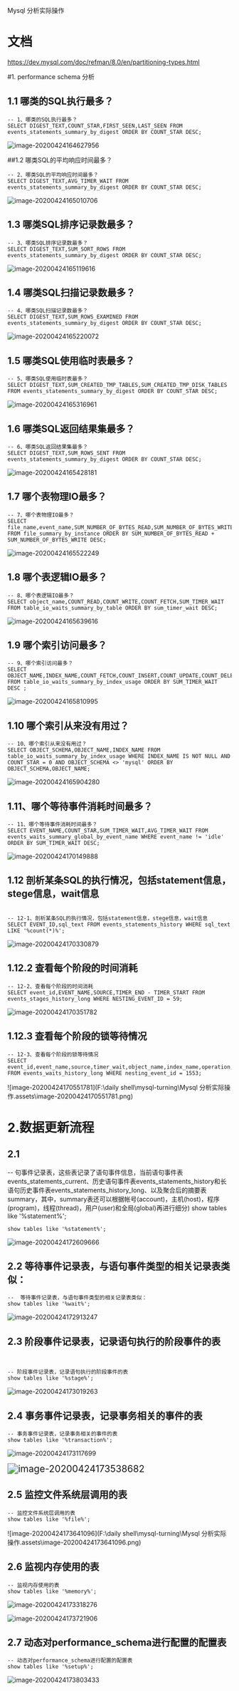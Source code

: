 Mysql 分析实际操作

# 文档

https://dev.mysql.com/doc/refman/8.0/en/partitioning-types.html



#1. performance schema 分析

## 1.1  哪类的SQL执行最多？

```
-- 1、哪类的SQL执行最多？
SELECT DIGEST_TEXT,COUNT_STAR,FIRST_SEEN,LAST_SEEN FROM events_statements_summary_by_digest ORDER BY COUNT_STAR DESC;
```

![image-20200424164627956](http://q8xc9za4f.bkt.clouddn.com/cloudflare/image-20200424164627956.png)

##1.2 哪类SQL的平均响应时间最多？

```
-- 2、哪类SQL的平均响应时间最多？
SELECT DIGEST_TEXT,AVG_TIMER_WAIT FROM events_statements_summary_by_digest ORDER BY COUNT_STAR DESC;
```

![image-20200424165010706](http://q8xc9za4f.bkt.clouddn.com/cloudflare/image-20200424165010706.png)

## 1.3 哪类SQL排序记录数最多？

```
-- 3、哪类SQL排序记录数最多？
SELECT DIGEST_TEXT,SUM_SORT_ROWS FROM events_statements_summary_by_digest ORDER BY COUNT_STAR DESC;
```

![image-20200424165119616](http://q8xc9za4f.bkt.clouddn.com/cloudflare/image-20200424165119616.png)



## 1.4 哪类SQL扫描记录数最多？

```
-- 4、哪类SQL扫描记录数最多？
SELECT DIGEST_TEXT,SUM_ROWS_EXAMINED FROM events_statements_summary_by_digest ORDER BY COUNT_STAR DESC;
```

![image-20200424165220072](http://q8xc9za4f.bkt.clouddn.com/cloudflare/image-20200424165220072.png)



## 1.5 哪类SQL使用临时表最多？

```
-- 5、哪类SQL使用临时表最多？
SELECT DIGEST_TEXT,SUM_CREATED_TMP_TABLES,SUM_CREATED_TMP_DISK_TABLES FROM events_statements_summary_by_digest ORDER BY COUNT_STAR DESC;
```

![image-20200424165316961](http://q8xc9za4f.bkt.clouddn.com/cloudflare/image-20200424165316961.png)

## 1.6 哪类SQL返回结果集最多？

```
-- 6、哪类SQL返回结果集最多？
SELECT DIGEST_TEXT,SUM_ROWS_SENT FROM events_statements_summary_by_digest ORDER BY COUNT_STAR DESC;
```

![image-20200424165428181](http://q8xc9za4f.bkt.clouddn.com/cloudflare/image-20200424165428181.png)



## 1.7 哪个表物理IO最多？

```
-- 7、哪个表物理IO最多？
SELECT file_name,event_name,SUM_NUMBER_OF_BYTES_READ,SUM_NUMBER_OF_BYTES_WRITE FROM file_summary_by_instance ORDER BY SUM_NUMBER_OF_BYTES_READ + SUM_NUMBER_OF_BYTES_WRITE DESC;

```

![image-20200424165522249](http://q8xc9za4f.bkt.clouddn.com/cloudflare/image-20200424165522249.png)

## 1.8  哪个表逻辑IO最多？

```
-- 8、哪个表逻辑IO最多？
SELECT object_name,COUNT_READ,COUNT_WRITE,COUNT_FETCH,SUM_TIMER_WAIT FROM table_io_waits_summary_by_table ORDER BY sum_timer_wait DESC;
```

![image-20200424165639616](http://q8xc9za4f.bkt.clouddn.com/cloudflare/image-20200424165639616.png)

## 1.9 哪个索引访问最多？



```
-- 9、哪个索引访问最多？
SELECT OBJECT_NAME,INDEX_NAME,COUNT_FETCH,COUNT_INSERT,COUNT_UPDATE,COUNT_DELETE FROM table_io_waits_summary_by_index_usage ORDER BY SUM_TIMER_WAIT DESC ;
```

![image-20200424165810995](http://q8xc9za4f.bkt.clouddn.com/cloudflare/image-20200424165810995.png)

## 1.10  哪个索引从来没有用过？



```
-- 10、哪个索引从来没有用过？
SELECT OBJECT_SCHEMA,OBJECT_NAME,INDEX_NAME FROM table_io_waits_summary_by_index_usage WHERE INDEX_NAME IS NOT NULL AND COUNT_STAR = 0 AND OBJECT_SCHEMA <> 'mysql' ORDER BY OBJECT_SCHEMA,OBJECT_NAME;

```

![image-20200424165904280](http://q8xc9za4f.bkt.clouddn.com/cloudflare/image-20200424165904280.png)

##  1.11、哪个等待事件消耗时间最多？

```
-- 11、哪个等待事件消耗时间最多？
SELECT EVENT_NAME,COUNT_STAR,SUM_TIMER_WAIT,AVG_TIMER_WAIT FROM events_waits_summary_global_by_event_name WHERE event_name != 'idle' ORDER BY SUM_TIMER_WAIT DESC;

```

![image-20200424170149888](http://q8xc9za4f.bkt.clouddn.com/cloudflare/image-20200424170149888.png)



## 1.12 剖析某条SQL的执行情况，包括statement信息，stege信息，wait信息

```

-- 12-1、剖析某条SQL的执行情况，包括statement信息，stege信息，wait信息
SELECT EVENT_ID,sql_text FROM events_statements_history WHERE sql_text LIKE '%count(*)%';
```

![image-20200424170330879](http://q8xc9za4f.bkt.clouddn.com/cloudflare/image-20200424170330879.png)

## 1.12.2 查看每个阶段的时间消耗



```
-- 12-2、查看每个阶段的时间消耗
SELECT event_id,EVENT_NAME,SOURCE,TIMER_END - TIMER_START FROM events_stages_history_long WHERE NESTING_EVENT_ID = 59;
```

![image-20200424170351782](http://q8xc9za4f.bkt.clouddn.com/cloudflare/image-20200424170351782.png)

## 1.12.3 查看每个阶段的锁等待情况

```
-- 12-3、查看每个阶段的锁等待情况
SELECT event_id,event_name,source,timer_wait,object_name,index_name,operation,nesting_event_id FROM events_waits_history_long WHERE nesting_event_id = 1553;
```

![image-20200424170551781](F:\daily shell\mysql-turning\Mysql 分析实际操作.assets\image-20200424170551781.png)



# 2.数据更新流程

## 2.1  

--  句事件记录表，这些表记录了语句事件信息，当前语句事件表events_statements_current、历史语句事件表events_statements_history和长语句历史事件表events_statements_history_long、以及聚合后的摘要表summary，其中，summary表还可以根据帐号(account)，主机(host)，程序(program)，线程(thread)，用户(user)和全局(global)再进行细分)
show tables like '%statement%';



```
show tables like '%statement%';
```



![image-20200424172609666](http://q8xc9za4f.bkt.clouddn.com/cloudflare/image-20200424172609666.png)

## 2.2  等待事件记录表，与语句事件类型的相关记录表类似：

```
--  等待事件记录表，与语句事件类型的相关记录表类似：
show tables like '%wait%';

```

![image-20200424172913247](http://q8xc9za4f.bkt.clouddn.com/cloudflare/image-20200424172913247.png)

## 2.3 阶段事件记录表，记录语句执行的阶段事件的表

```


-- 阶段事件记录表，记录语句执行的阶段事件的表
show tables like '%stage%';
```

![image-20200424173019263](http://q8xc9za4f.bkt.clouddn.com/cloudflare/image-20200424173019263.png)



## 2.4  事务事件记录表，记录事务相关的事件的表

```
-- 事务事件记录表，记录事务相关的事件的表
show tables like '%transaction%';
```

![image-20200424173117699](http://q8xc9za4f.bkt.clouddn.com/cloudflare/image-20200424173117699.png)

<img src="http://q8xc9za4f.bkt.clouddn.com/cloudflare/image-20200424173538682.png" alt="image-20200424173538682" style="zoom:150%;" />

## 2.5 监控文件系统层调用的表

```
-- 监控文件系统层调用的表
show tables like '%file%';
```

![image-20200424173641096](F:\daily shell\mysql-turning\Mysql 分析实际操作.assets\image-20200424173641096.png)

## 2.6  监视内存使用的表

```
-- 监视内存使用的表
show tables like '%memory%';
```

![image-20200424173318276](http://q8xc9za4f.bkt.clouddn.com/cloudflare/image-20200424173318276.png)

![image-20200424173721906](http://q8xc9za4f.bkt.clouddn.com/cloudflare/image-20200424173721906.png)

## 2.7  动态对performance_schema进行配置的配置表

```
-- 动态对performance_schema进行配置的配置表
show tables like '%setup%';
```

![image-20200424173803433](http://q8xc9za4f.bkt.clouddn.com/cloudflare/image-20200424173803433.png)